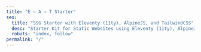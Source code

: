 ```yaml
---
title: "E — A — T Starter"
seo:
  title: "SSG Starter with Eleventy (11ty), AlpineJS, and TailwindCSS"
  desc: "Starter Kit for Static Websites using Eleventy (11ty), AlpineJS, and TailwindCSS. SEO, PageSpeed, 11ty Image included."
  robots: "index, follow"
permalink: "/"
---
```

